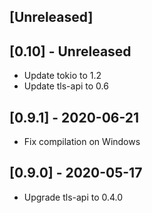 ## [Unreleased]

## [0.10] - Unreleased

- Update tokio to 1.2
- Update tls-api to 0.6

## [0.9.1] - 2020-06-21

- Fix compilation on Windows

## [0.9.0] - 2020-05-17

- Upgrade tls-api to 0.4.0
